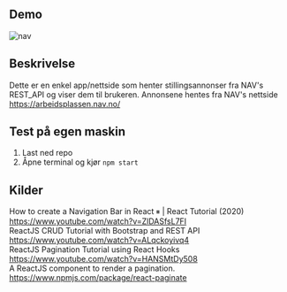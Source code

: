 ## Demo
 ![nav](demo.gif)

## Beskrivelse<br>
Dette er en enkel app/nettside som henter stillingsannonser fra NAV's REST_API og viser dem til brukeren. Annonsene hentes fra NAV's nettside https://arbeidsplassen.nav.no/

## Test på egen maskin<br>
1. Last ned repo
2. Åpne terminal og kjør `npm start`

## Kilder<br>
How to create a Navigation Bar in React ⏸ | React Tutorial (2020)<br>
https://www.youtube.com/watch?v=ZlDASfsL7FI<br>
ReactJS CRUD Tutorial with Bootstrap and REST API<br>
https://www.youtube.com/watch?v=ALqckoyivq4<br>
ReactJS Pagination Tutorial using React Hooks<br>
https://www.youtube.com/watch?v=HANSMtDy508<br>
A ReactJS component to render a pagination.<br>
https://www.npmjs.com/package/react-paginate<br>
